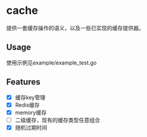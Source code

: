 # cache
提供一套缓存操作的语义，以及一些已实现的缓存提供器。

## Usage

使用示例见example/example_test.go

## Features
* [X] 缓存key管理
* [X] Redis缓存
* [X] memory缓存
* [ ] 二级缓存，现有的缓存类型任意组合
* [X] 随机过期时间
